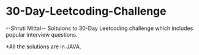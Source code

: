 # 30-Day-Leetcoding-Challenge
--Shruti Mittal--
Soltuions to 30-Day Leetcoding challenge which includes popular interview questions.


*All the solutions are in JAVA.
